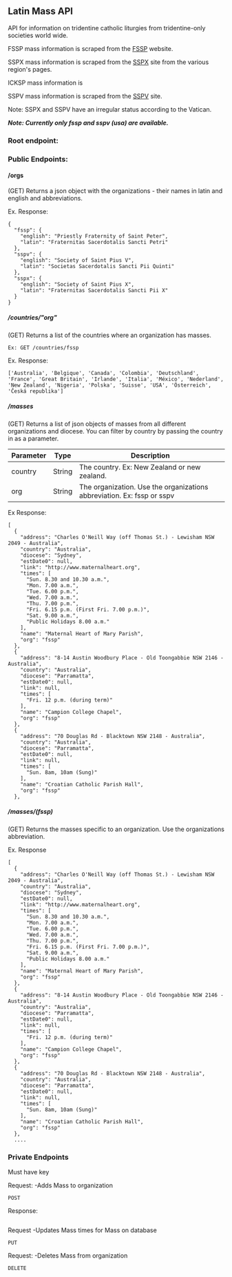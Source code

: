 ## Latin Mass API

API for information on tridentine catholic liturgies from tridentine-only societies world wide.

FSSP mass information is scraped from the [FSSP](https://www.fssp.org/en/find-us/where-are-we/) website.

SSPX mass information is scraped from the [SSPX](https://sspx.org/en) site from the various region's pages.

ICKSP mass information is

SSPV mass information is scraped from the [SSPV](https://congregationofstpiusv.com/locations/) site.

Note: SSPX and SSPV have an irregular status according to the Vatican.

***Note: Currently only fssp and sspv (usa) are available.***


### Root endpoint:


### Public Endpoints:

#### /orgs

(GET) Returns a json object with the organizations - their names in latin and english and abbreviations.

Ex. Response:

```
{
  "fssp": {
    "english": "Priestly Fraternity of Saint Peter",
    "latin": "Fraternitas Sacerdotalis Sancti Petri"
  },
  "sspv": {
    "english": "Society of Saint Pius V",
    "latin": "Societas Sacerdotalis Sancti Pii Quinti"
  },
  "sspx": {
    "english": "Society of Saint Pius X",
    "latin": "Fraternitas Sacerdotalis Sancti Pii X"
  }
}

```

##### /countries/"org"

(GET) Returns a list of the countries where an organization has masses.

```
Ex: GET /countries/fssp
```

Ex. Response:

```
['Australia', 'Belgique', 'Canada', 'Colombia', 'Deutschland', 'France', 'Great Britain', 'Irlande', 'Italia', 'México', 'Nederland', 'New Zealand', 'Nigeria', 'Polska', 'Suisse', 'USA', 'Österreich', 'Česká republika']
```

##### /masses

(GET) Returns a list of json objects of masses from all different organizations and diocese. You can filter by country by passing the country in as a parameter.

Parameter | Type | Description
------|-------|-----
country | String | The country. Ex: New Zealand or new zealand.
org | String | The organization. Use the organizations abbreviation. Ex: fssp or sspv


Ex Response:

```
[
  {
    "address": "Charles O'Neill Way (off Thomas St.) - Lewisham NSW 2049 - Australia", 
    "country": "Australia", 
    "diocese": "Sydney", 
    "estDate0": null, 
    "link": "http://www.maternalheart.org", 
    "times": [
      "Sun. 8.30 and 10.30 a.m.", 
      "Mon. 7.00 a.m.", 
      "Tue. 6.00 p.m.", 
      "Wed. 7.00 a.m.", 
      "Thu. 7.00 p.m.", 
      "Fri. 6.15 p.m. (First Fri. 7.00 p.m.)", 
      "Sat. 9.00 a.m.", 
      "Public Holidays 8.00 a.m."
    ], 
    "name": "Maternal Heart of Mary Parish", 
    "org": "fssp"
  }, 
  {
    "address": "8-14 Austin Woodbury Place - Old Toongabbie NSW 2146 - Australia", 
    "country": "Australia", 
    "diocese": "Parramatta", 
    "estDate0": null, 
    "link": null, 
    "times": [
      "Fri. 12 p.m. (during term)"
    ], 
    "name": "Campion College Chapel", 
    "org": "fssp"
  }, 
  {
    "address": "70 Douglas Rd - Blacktown NSW 2148 - Australia", 
    "country": "Australia", 
    "diocese": "Parramatta", 
    "estDate0": null, 
    "link": null, 
    "times": [
      "Sun. 8am, 10am (Sung)"
    ], 
    "name": "Croatian Catholic Parish Hall", 
    "org": "fssp"
  },

```
#####  /masses/(fssp)

(GET) Returns the masses specific to an organization. Use the organizations abbreviation. 

Ex. Response

```
[
  {
    "address": "Charles O'Neill Way (off Thomas St.) - Lewisham NSW 2049 - Australia", 
    "country": "Australia", 
    "diocese": "Sydney", 
    "estDate0": null, 
    "link": "http://www.maternalheart.org", 
    "times": [
      "Sun. 8.30 and 10.30 a.m.", 
      "Mon. 7.00 a.m.", 
      "Tue. 6.00 p.m.", 
      "Wed. 7.00 a.m.", 
      "Thu. 7.00 p.m.", 
      "Fri. 6.15 p.m. (First Fri. 7.00 p.m.)", 
      "Sat. 9.00 a.m.", 
      "Public Holidays 8.00 a.m."
    ], 
    "name": "Maternal Heart of Mary Parish", 
    "org": "fssp"
  }, 
  {
    "address": "8-14 Austin Woodbury Place - Old Toongabbie NSW 2146 - Australia", 
    "country": "Australia", 
    "diocese": "Parramatta", 
    "estDate0": null, 
    "link": null, 
    "times": [
      "Fri. 12 p.m. (during term)"
    ], 
    "name": "Campion College Chapel", 
    "org": "fssp"
  }, 
  {
    "address": "70 Douglas Rd - Blacktown NSW 2148 - Australia", 
    "country": "Australia", 
    "diocese": "Parramatta", 
    "estDate0": null, 
    "link": null, 
    "times": [
      "Sun. 8am, 10am (Sung)"
    ], 
    "name": "Croatian Catholic Parish Hall", 
    "org": "fssp"
  },
  ....
```
### Private Endpoints

Must have key

Request:
-Adds Mass to organization
```
POST 
```

Response:
```
```

Request
-Updates Mass times for Mass on database
```
PUT
```

Request:
-Deletes Mass from organization
```
DELETE 
```
